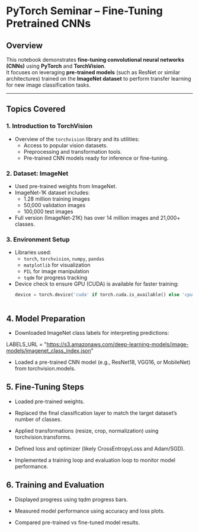# PyTorch Seminar – Fine-Tuning Pretrained CNNs

## Overview

This notebook demonstrates **fine-tuning convolutional neural networks (CNNs)** using **PyTorch** and **TorchVision**.  
It focuses on leveraging **pre-trained models** (such as ResNet or similar architectures) trained on the **ImageNet dataset** to perform transfer learning for new image classification tasks.

---

##  Topics Covered

### 1. **Introduction to TorchVision**
- Overview of the `torchvision` library and its utilities:
  - Access to popular vision datasets.
  - Preprocessing and transformation tools.
  - Pre-trained CNN models ready for inference or fine-tuning.

### 2. **Dataset: ImageNet**
- Used pre-trained weights from ImageNet.
- ImageNet-1K dataset includes:
  - 1.28 million training images
  - 50,000 validation images
  - 100,000 test images
- Full version (ImageNet-21K) has over 14 million images and 21,000+ classes.

### 3. **Environment Setup**
- Libraries used:
  - `torch`, `torchvision`, `numpy`, `pandas`
  - `matplotlib` for visualization
  - `PIL` for image manipulation
  - `tqdm` for progress tracking
- Device check to ensure GPU (CUDA) is available for faster training:
  ```python
  device = torch.device('cuda' if torch.cuda.is_available() else 'cpu')



## 4. Model Preparation

- Downloaded ImageNet class labels for interpreting predictions:

LABELS_URL = "https://s3.amazonaws.com/deep-learning-models/image-models/imagenet_class_index.json"


- Loaded a pre-trained CNN model (e.g., ResNet18, VGG16, or MobileNet) from torchvision.models.

## 5. Fine-Tuning Steps

- Loaded pre-trained weights.

- Replaced the final classification layer to match the target dataset’s number of classes.

- Applied transformations (resize, crop, normalization) using torchvision.transforms.

- Defined loss and optimizer (likely CrossEntropyLoss and Adam/SGD).

- Implemented a training loop and evaluation loop to monitor model performance.

## 6. Training and Evaluation

- Displayed progress using tqdm progress bars.

- Measured model performance using accuracy and loss plots.

- Compared pre-trained vs fine-tuned model results.
